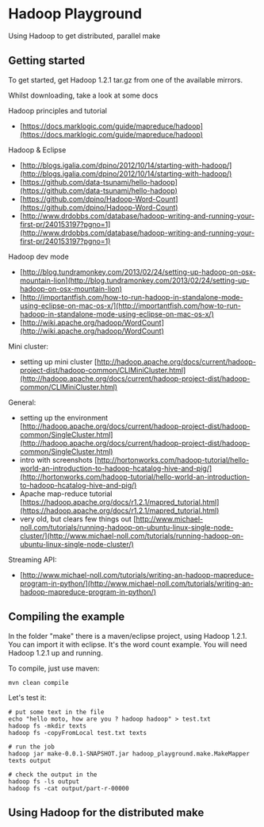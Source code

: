 # Hadoop Playground

Using Hadoop to get distributed, parallel make


## Getting started

To get started, get Hadoop 1.2.1 tar.gz from one of the available mirrors.

Whilst downloading, take a look at some docs

Hadoop principles and tutorial
* [https://docs.marklogic.com/guide/mapreduce/hadoop](https://docs.marklogic.com/guide/mapreduce/hadoop)

Hadoop & Eclipse
* [http://blogs.igalia.com/dpino/2012/10/14/starting-with-hadoop/](http://blogs.igalia.com/dpino/2012/10/14/starting-with-hadoop/)
* [https://github.com/data-tsunami/hello-hadoop](https://github.com/data-tsunami/hello-hadoop)
* [https://github.com/dpino/Hadoop-Word-Count](https://github.com/dpino/Hadoop-Word-Count)
* [http://www.drdobbs.com/database/hadoop-writing-and-running-your-first-pr/240153197?pgno=1](http://www.drdobbs.com/database/hadoop-writing-and-running-your-first-pr/240153197?pgno=1)

Hadoop dev mode
* [http://blog.tundramonkey.com/2013/02/24/setting-up-hadoop-on-osx-mountain-lion](http://blog.tundramonkey.com/2013/02/24/setting-up-hadoop-on-osx-mountain-lion)
* [http://importantfish.com/how-to-run-hadoop-in-standalone-mode-using-eclipse-on-mac-os-x/](http://importantfish.com/how-to-run-hadoop-in-standalone-mode-using-eclipse-on-mac-os-x/)
* [http://wiki.apache.org/hadoop/WordCount](http://wiki.apache.org/hadoop/WordCount)



Mini cluster:
* setting up mini cluster [http://hadoop.apache.org/docs/current/hadoop-project-dist/hadoop-common/CLIMiniCluster.html](http://hadoop.apache.org/docs/current/hadoop-project-dist/hadoop-common/CLIMiniCluster.html)

General:
* setting up the environment [http://hadoop.apache.org/docs/current/hadoop-project-dist/hadoop-common/SingleCluster.html](http://hadoop.apache.org/docs/current/hadoop-project-dist/hadoop-common/SingleCluster.html)
* intro with screenshots [http://hortonworks.com/hadoop-tutorial/hello-world-an-introduction-to-hadoop-hcatalog-hive-and-pig/](http://hortonworks.com/hadoop-tutorial/hello-world-an-introduction-to-hadoop-hcatalog-hive-and-pig/)
* Apache map-reduce tutorial [https://hadoop.apache.org/docs/r1.2.1/mapred_tutorial.html](https://hadoop.apache.org/docs/r1.2.1/mapred_tutorial.html)
* very old, but clears few things out [http://www.michael-noll.com/tutorials/running-hadoop-on-ubuntu-linux-single-node-cluster/](http://www.michael-noll.com/tutorials/running-hadoop-on-ubuntu-linux-single-node-cluster/)

Streaming API:
* [http://www.michael-noll.com/tutorials/writing-an-hadoop-mapreduce-program-in-python/](http://www.michael-noll.com/tutorials/writing-an-hadoop-mapreduce-program-in-python/)


## Compiling the example

In the folder "make" there is a maven/eclipse project, using Hadoop 1.2.1. You can import it with eclipse. It's the word count example.
You will need Hadoop 1.2.1 up and running.

To compile, just use maven:

    mvn clean compile

Let's test it:
    
    # put some text in the file
    echo "hello moto, how are you ? hadoop hadoop" > test.txt
    hadoop fs -mkdir texts 
    hadoop fs -copyFromLocal test.txt texts
    
    # run the job
    hadoop jar make-0.0.1-SNAPSHOT.jar hadoop_playground.make.MakeMapper texts output
    
    # check the output in the
    hadoop fs -ls output
    hadoop fs -cat output/part-r-00000


## Using Hadoop for the distributed make



